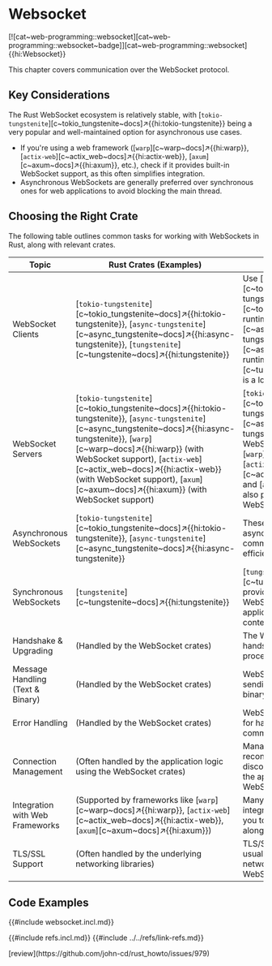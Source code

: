 # Websocket

[![cat~web-programming::websocket][cat~web-programming::websocket~badge]][cat~web-programming::websocket]{{hi:Websocket}}

This chapter covers communication over the WebSocket protocol.

## Key Considerations

The Rust WebSocket ecosystem is relatively stable, with [`tokio-tungstenite`][c~tokio_tungstenite~docs]↗{{hi:tokio-tungstenite}} being a very popular and well-maintained option for asynchronous use cases.

- If you're using a web framework ([`warp`][c~warp~docs]↗{{hi:warp}}, [`actix-web`][c~actix_web~docs]↗{{hi:actix-web}}, [`axum`][c~axum~docs]↗{{hi:axum}}, etc.), check if it provides built-in WebSocket support, as this often simplifies integration.
- Asynchronous WebSockets are generally preferred over synchronous ones for web applications to avoid blocking the main thread.

## Choosing the Right Crate

The following table outlines common tasks for working with WebSockets in Rust, along with relevant crates.

| Topic | Rust Crates (Examples) | Notes |
|---|---|---|
| WebSocket Clients | [`tokio-tungstenite`][c~tokio_tungstenite~docs]↗{{hi:tokio-tungstenite}}, [`async-tungstenite`][c~async_tungstenite~docs]↗{{hi:async-tungstenite}}, [`tungstenite`][c~tungstenite~docs]↗{{hi:tungstenite}} | Use [`tokio-tungstenite`][c~tokio_tungstenite~docs]↗{{hi:tokio-tungstenite}} when using the [`tokio`][c~tokio~docs]↗{{hi:tokio}} async runtime, [`async-tungstenite`][c~async_tungstenite~docs]↗{{hi:async-tungstenite}} for the [`async-std`][c~async_std~docs]↗{{hi:async-std}} runtime. [`tungstenite`][c~tungstenite~docs]↗{{hi:tungstenite}} is a lower-level crate. |
| WebSocket Servers | [`tokio-tungstenite`][c~tokio_tungstenite~docs]↗{{hi:tokio-tungstenite}}, [`async-tungstenite`][c~async_tungstenite~docs]↗{{hi:async-tungstenite}}, [`warp`][c~warp~docs]↗{{hi:warp}} (with WebSocket support), [`actix-web`][c~actix_web~docs]↗{{hi:actix-web}} (with WebSocket support), [`axum`][c~axum~docs]↗{{hi:axum}} (with WebSocket support) | [`tokio-tungstenite`][c~tokio_tungstenite~docs]↗{{hi:tokio-tungstenite}} and [`async-tungstenite`][c~async_tungstenite~docs]↗{{hi:async-tungstenite}} can be used to build custom WebSocket servers. Web frameworks like [`warp`][c~warp~docs]↗{{hi:warp}}, [`actix-web`][c~actix_web~docs]↗{{hi:actix-web}}, and [`axum`][c~axum~docs]↗{{hi:axum}} also provide built-in support for handling WebSockets. |
| Asynchronous WebSockets | [`tokio-tungstenite`][c~tokio_tungstenite~docs]↗{{hi:tokio-tungstenite}}, [`async-tungstenite`][c~async_tungstenite~docs]↗{{hi:async-tungstenite}} | These crates are designed for asynchronous WebSocket communication, which is essential for efficient web applications. |
| Synchronous WebSockets | [`tungstenite`][c~tungstenite~docs]↗{{hi:tungstenite}} | [`tungstenite`][c~tungstenite~docs]↗{{hi:tungstenite}} provides a synchronous API for WebSockets. Less common for web applications but might be useful in other contexts. |
| Handshake & Upgrading | (Handled by the WebSocket crates) | The WebSocket crates handle the initial handshake and protocol upgrade process. |
| Message Handling (Text & Binary) | (Handled by the WebSocket crates) | WebSocket crates provide methods for sending and receiving both text and binary messages. |
| Error Handling | (Handled by the WebSocket crates) | WebSocket crates include mechanisms for handling errors that may occur during communication. |
| Connection Management | (Often handled by the application logic using the WebSocket crates) | Managing connections, including reconnecting and handling disconnections, is typically handled by the application logic using the WebSocket crate's API. |
| Integration with Web Frameworks | (Supported by frameworks like [`warp`][c~warp~docs]↗{{hi:warp}}, [`actix-web`][c~actix_web~docs]↗{{hi:actix-web}}, [`axum`][c~axum~docs]↗{{hi:axum}}) | Many web frameworks provide easy integration with WebSockets, allowing you to handle WebSocket connections alongside regular HTTP requests. |
| TLS/SSL Support | (Often handled by the underlying networking libraries) | TLS/SSL encryption for WebSockets is usually handled by the underlying networking libraries used by the WebSocket crate. |

## Code Examples

{{#include websocket.incl.md}}

{{#include refs.incl.md}}
{{#include ../../refs/link-refs.md}}

<div class="hidden">
[review](https://github.com/john-cd/rust_howto/issues/979)
</div>
